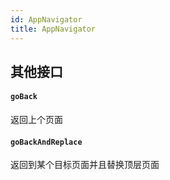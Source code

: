 ```yaml
---
id: AppNavigator
title: AppNavigator
---
```


## 其他接口
#### `goBack`
返回上个页面

####  `goBackAndReplace`
返回到某个目标页面并且替换顶层页面


